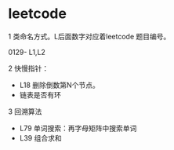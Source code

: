 # leetcode

1 类命名方式。L后面数字对应着leetcode 题目编号。

0129- L1,L2


2 快慢指针：
 - L18 删除倒数第N个节点。
 - 链表是否有环
 
3 回溯算法
 - L79 单词搜索：再字母矩阵中搜索单词
 - L39 组合求和